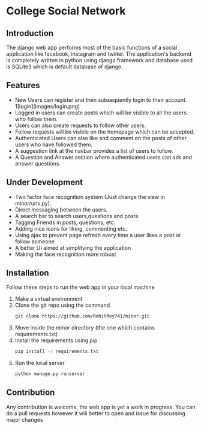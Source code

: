# College Social Network

## Introduction

The django web app performs most of the basic functions of a social application like facebook, instagram and twiiter.
The application's backend is completely written in python using django framework and database used is SQLite3 which is
default database of django.

## Features

<ul>
  <li>New Users can register and then subsequently login to their account.</li>
  1[login](images/login.png)
  <li>Logged in users can create posts which will be visible to all the users who follow them.</li>
  <li>Users can also create requests to follow other users.</li>
  <li>Follow requests will be visible on the homepage which can be accepted.</li>
  <li>Authenticated Users can also like and comment on the posts of other users who have followed them.</li>
  <li>A suggestion link at the navbar provides a list of users to follow.</li>
  <li>A Question and Answer section where authenticated users can ask and answer questions.</li>
</ul>

## Under Development

<ul>
  <li>Two factor face recognition system (Just change the view in minor/urls.py).</li>
  <li>Direct messaging between the users.</li>
  <li>A search bar to search users,questions and posts.</li>
  <li>Tagging Friends in posts, questions, etc.</li>
  <li>Adding nice icons for liking, commenting etc.</li>
  <li>Using ajax to prevent page refresh every time a user likes a post or follow someone</li>
  <li>A better UI aimed at simplifying the application</li>
  <li>Making the face recognition more robust</li>
</ul>

## Installation

<p>Follow these steps to run the web app in your local machine</p>

<ol>
  <li>Make a virtual environment</li>
  <li>Clone the git repo using the command
  
  ``` bash
  git clone https://github.com/RohitRoy741/minor.git
  ```
  </li>
  <li> Move inside the minor directory (the one which contains requirements.txt) </li>
  <li> Install the requirements using pip
  
  ``` bash
  pip install -r requirements.txt
  ```
  </li>
  <li> Run the local server 
  
  ``` bash
  python manage.py runserver
  ```
  </li>
</ol>

## Contribution

<p> Any contribution is welcome, the web app is yet a work in progress. You can do a pull requests however it will better to
open and issue for discussing major changes </p>
